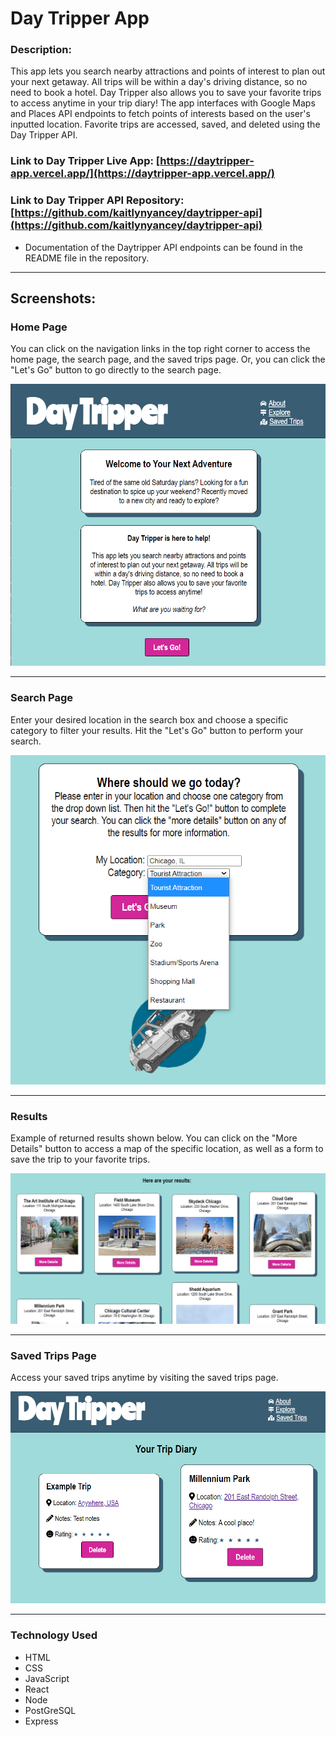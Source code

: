 # Day Tripper App

### Description: 
This app lets you search nearby attractions and points of interest to plan out your next getaway. All trips will be within a day's driving distance, so no need to book a hotel. Day Tripper also allows you to save your favorite trips to access anytime in your trip diary! The app interfaces with Google Maps and Places API endpoints to fetch points of interests based on the user's inputted location. Favorite trips are accessed, saved, and deleted using the Day Tripper API. 

### Link to Day Tripper Live App: [https://daytripper-app.vercel.app/](https://daytripper-app.vercel.app/)
### Link to Day Tripper API Repository: [https://github.com/kaitlynyancey/daytripper-api](https://github.com/kaitlynyancey/daytripper-api)
- Documentation of the Daytripper API endpoints can be found in the README file in the repository. 
___
## Screenshots:

### Home Page

You can click on the navigation links in the top right corner to access the home page, the search page, and the saved trips page. Or, you can click the "Let's Go" button to go directly to the search page. 

![screenshot of app home page](screenshots/HomePage.png)
___
### Search Page

Enter your desired location in the search box and choose a specific category to filter your results. Hit the "Let's Go" button to perform your search. 

![screenshot of app search page](screenshots/SearchCategories.png)
___
### Results

Example of returned results shown below. You can click on the "More Details" button to access a map of the specific location, as well as a form to save the trip to your favorite trips.

![screenshot of app search results](screenshots/SearchResults.png)
___
### Saved Trips Page

Access your saved trips anytime by visiting the saved trips page.

![screenshot of app saved trips page](screenshots/TripDiary.png)
___
### Technology Used
* HTML 
* CSS
* JavaScript
* React
* Node 
* PostGreSQL
* Express
